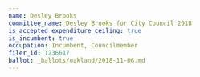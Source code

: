 ```yaml
---
name: Desley Brooks
committee_name: Desley Brooks for City Council 2018
is_accepted_expenditure_ceiling: true
is_incumbent: true
occupation: Incumbent, Councilmember
filer_id: 1236617
ballot: _ballots/oakland/2018-11-06.md
---
```

